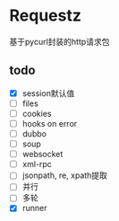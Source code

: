 # Requestz

基于pycurl封装的http请求包


## todo

- [x] session默认值
- [ ] files
- [ ] cookies
- [ ] hooks on error
- [ ] dubbo
- [ ] soup
- [ ] websocket
- [ ] xml-rpc
- [ ] jsonpath, re, xpath提取
- [ ] 并行
- [ ] 多轮
- [x] runner
